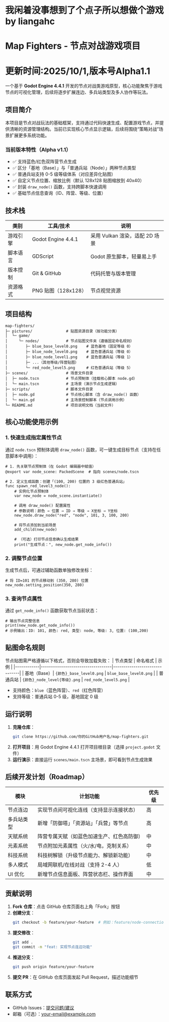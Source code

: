 # 我闲着没事想到了个点子所以想做个游戏 by liangahc

# Map Fighters - 节点对战游戏项目

# 更新时间:2025/10/1,版本号Alpha1.1

一个基于 **Godot Engine 4.4.1** 开发的节点对战类游戏原型，核心功能聚焦于游戏节点的可视化管理，后续将逐步扩展连边、多兵站类型及多人协作等玩法。


## 项目简介
本项目是节点对战玩法的基础框架，支持通过代码快速生成、配置游戏节点，并提供清晰的资源管理结构。当前已实现核心节点显示逻辑，后续将围绕“策略对战”场景扩展更多系统功能。

### 当前版本特性（Alpha v1.1）
- ✅ 支持蓝色/红色双阵营节点生成
- ✅ 区分「基地（Base）」与「普通兵站（Node）」两种节点类型
- ✅ 普通兵站支持 0-5 级等级体系（对应差异化贴图）
- ✅ 自定义节点位置、缩放比例（默认 128x128 贴图缩放到 40x40）
- ✅ 封装 `draw_node()` 函数，支持跨脚本快速调用
- ✅ 基础节点信息查询（ID、阵营、等级、位置）


## 技术栈
| 类别         | 工具/技术                  | 说明                          |
|--------------|----------------------------|-------------------------------|
| 游戏引擎     | Godot Engine 4.4.1         | 采用 Vulkan 渲染，适配 2D 场景 |
| 脚本语言     | GDScript                   | Godot 原生脚本，轻量易上手    |
| 版本控制     | Git & GitHub               | 代码托管与版本管理            |
| 资源格式     | PNG 贴图（128x128）        | 节点视觉资源                  |


## 项目结构
```
map-fighters/
├─ pictures/               # 贴图资源目录（按功能分类）
│  └─ game/
│     └─ nodes/            # 节点贴图文件夹（遵循固定命名规则）
│        ├─ blue_base_level0.png    # 蓝色基地（固定等级 0）
│        ├─ blue_node_level0.png    # 蓝色普通兵站（等级 0）
│        ├─ blue_node_level1.png    # 蓝色普通兵站（等级 1）
│        ├─ ...（其他等级/阵营贴图）
│        └─ red_node_level5.png     # 红色普通兵站（等级 5）
├─ scenes/                 # 场景文件目录
│  ├─ node.tscn            # 节点预制体（挂载核心脚本 node.gd）
│  └─ main.tscn            # 主场景（演示节点生成逻辑）
├─ scripts/                # 脚本文件目录
│  ├─ node.gd              # 节点核心脚本（含 draw_node() 函数）
│  └─ main.gd              # 主场景控制脚本（节点调用示例）
└─ README.md               # 项目说明文档（当前文件）
```


## 核心功能使用示例
### 1. 快速生成指定属性节点
通过 `node.tscn` 预制体调用 `draw_node()` 函数，可一键生成目标节点（支持在任意脚本中调用）：
```gdscript
# 1. 先关联节点预制体（在 Godot 编辑器中赋值）
@export var node_scene: PackedScene  # 指向 scenes/node.tscn

# 2. 定义生成函数：创建「(100, 200) 位置的 3 级红色普通兵站」
func spawn_red_level3_node():
    # 实例化节点预制体
    var new_node = node_scene.instantiate()
    
    # 调用 draw_node() 配置属性
    # 参数说明：颜色 → 位置 → ID → 等级 → X坐标 → Y坐标
    new_node.draw_node("red", "node", 101, 3, 100, 200)
    
    # 将节点添加到当前场景
    add_child(new_node)
    
    # （可选）打印节点信息确认生成结果
    print("生成节点：", new_node.get_node_info())
```

### 2. 调整节点位置
生成节点后，可通过辅助函数单独修改坐标：
```gdscript
# 将 ID=101 的节点移动到 (350, 280) 位置
new_node.setting_position(350, 280)
```

### 3. 查询节点属性
通过 `get_node_info()` 函数获取节点当前状态：
```gdscript
# 输出节点完整信息
print(new_node.get_node_info())
# 示例输出：ID: 101, 颜色: red, 类型: node, 等级: 3, 位置: (100,200)
```


## 贴图命名规则
节点贴图需严格遵循以下格式，否则会导致加载失败：
| 节点类型   | 命名格式                          | 示例                          |
|------------|-----------------------------------|-------------------------------|
| 基地（Base）| `{颜色}_base_level0.png`          | `blue_base_level0.png`        |
| 普通兵站   | `{颜色}_node_level{等级}.png`     | `red_node_level5.png`         |

- 支持颜色：`blue`（蓝色阵营）、`red`（红色阵营）
- 支持等级：普通兵站 0-5 级，基地固定 0 级


## 运行说明
1. **克隆仓库**：
   ```bash
   git clone https://github.com/你的GitHub用户名/map-fighters.git
   ```
2. **打开项目**：用 Godot Engine 4.4.1 打开项目根目录（选择 `project.godot` 文件）
3. **运行演示**：直接运行 `scenes/main.tscn` 主场景，即可看到节点生成效果


## 后续开发计划（Roadmap）
| 模块         | 计划功能                          | 优先级 |
|--------------|-----------------------------------|--------|
| 节点连边     | 实现节点间可视化连线（支持显示连接状态） | 高     |
| 多兵站类型   | 新增「防御塔」「资源站」「兵营」等节点  | 高     |
| 天赋系统     | 阵营专属天赋（如蓝色加速生产、红色高防御）| 中     |
| 元素系统     | 节点附加元素属性（火/水/电，克制关系）  | 中     |
| 科技系统     | 科技树解锁（升级节点能力、解锁新功能）  | 中     |
| 多人模式     | 局域网联机/在线对战（支持 2-4 人）     | 低     |
| UI 优化      | 新增节点信息面板、阵营状态栏、操作界面  | 中     |


## 贡献说明
1. **Fork 仓库**：点击 GitHub 仓库页面右上角「Fork」按钮
2. **创建分支**：
   ```bash
   git checkout -b feature/your-feature  # 例如：feature/node-connection
   ```
3. **提交修改**：
   ```bash
   git add .
   git commit -m "feat: 实现节点连边功能"
   ```
4. **推送分支**：
   ```bash
   git push origin feature/your-feature
   ```
5. **提交 PR**：在 GitHub 仓库页面发起 Pull Request，描述功能细节


## 联系方式
- GitHub Issues：[提交问题/建议](https://github.com/你的GitHub用户名/map-fighters/issues)
- 邮箱（可选）：your-email@example.com
